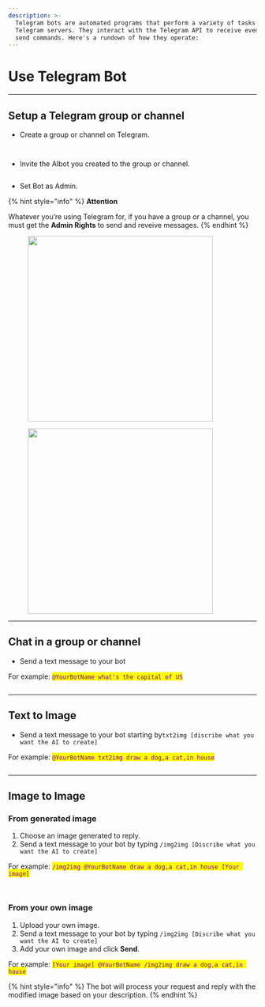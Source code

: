 ```yaml
---
description: >-
  Telegram bots are automated programs that perform a variety of tasks on
  Telegram servers. They interact with the Telegram API to receive events and
  send commands. Here's a rundown of how they operate:
---
```


# Use Telegram Bot

***

## Setup a Telegram group or channel

* Create a group or channel on Telegram.

<figure><img src="../.gitbook/assets/image (30).png" alt=""><figcaption></figcaption></figure>

<figure><img src="../.gitbook/assets/image (27).png" alt=""><figcaption></figcaption></figure>

* Invite the AIbot you created to the group or channel.

<figure><img src="../.gitbook/assets/image (31).png" alt=""><figcaption></figcaption></figure>

* Set Bot as Admin.

{% hint style="info" %}
**Attention**

Whatever you’re using Telegram for, if you have a group or a channel, you must get the **Admin Rights** to send and reveive messages.
{% endhint %}

<div align="left" data-full-width="false">

<figure><img src="../.gitbook/assets/image (32).png" alt="" width="375"><figcaption></figcaption></figure>

 

<figure><img src="../.gitbook/assets/image (33).png" alt="" width="375"><figcaption></figcaption></figure>

</div>

***

## Chat in a group or channel

* Send a text message to your bot&#x20;

For example: <mark style="color:purple;">`@YourBotName what's the capital of US`</mark>

<div align="left">

<figure><img src="../.gitbook/assets/image (34).png" alt=""><figcaption></figcaption></figure>

</div>

***

## Text to Image

* Send a text message to your bot starting by`txt2img [discribe what you want the AI to create]`&#x20;

For example: <mark style="color:purple;">`@YourBotName txt2img draw a dog,a cat,in house`</mark>

<figure><img src="../.gitbook/assets/image (35).png" alt=""><figcaption></figcaption></figure>

***

## Image to Image

### From generated image

1. Choose an image generated to reply.
2. Send a text message to your bot  by typing `/img2img [Discribe what you want the AI to create]`

For example:  <mark style="color:purple;">`/img2img @YourBotName draw a dog,a cat,in house [Your image]`</mark>

<figure><img src="../.gitbook/assets/image (36).png" alt=""><figcaption></figcaption></figure>

<figure><img src="../.gitbook/assets/image (39).png" alt=""><figcaption></figcaption></figure>

### From  your own image

1. Upload your own image.
2. Send a text message to your bot by typing `/img2img [Discribe what you want the AI to create]`&#x20;
3. Add your own image and click **Send**.

For example: <mark style="color:purple;">`[Your image] @YourBotName /img2img draw a dog,a cat,in house`</mark>

{% hint style="info" %}
The bot will process your request and reply with the modified image based on your description.
{% endhint %}

<figure><img src="../.gitbook/assets/image (38).png" alt=""><figcaption></figcaption></figure>
